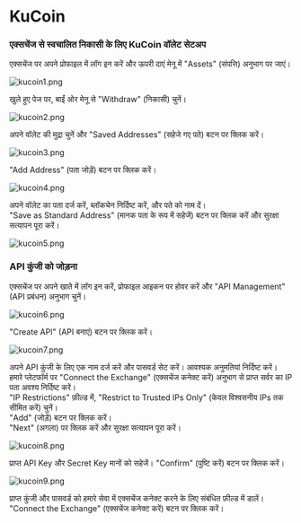 # KuCoin

### एक्सचेंज से स्वचालित निकासी के लिए KuCoin वॉलेट सेटअप

एक्सचेंज पर अपने प्रोफाइल में लॉग इन करें और ऊपरी दाएं मेनू में "Assets" (संपत्ति) अनुभाग पर जाएं।

![kucoin1.png](../../assets/images/exchanges/kucoin/kucoin1.png)

खुले हुए पेज पर, बाईं ओर मेनू से "Withdraw" (निकासी) चुनें।

![kucoin2.png](../../assets/images/exchanges/kucoin/kucoin2.png)

अपने वॉलेट की मुद्रा चुनें और "Saved Addresses" (सहेजे गए पते) बटन पर क्लिक करें।

![kucoin3.png](../../assets/images/exchanges/kucoin/kucoin3.png)

"Add Address" (पता जोड़ें) बटन पर क्लिक करें।

![kucoin4.png](../../assets/images/exchanges/kucoin/kucoin4.png)

अपने वॉलेट का पता दर्ज करें, ब्लॉकचेन निर्दिष्ट करें, और पते को नाम दें।\
"Save as Standard Address" (मानक पता के रूप में सहेजें) बटन पर क्लिक करें और सुरक्षा सत्यापन पूरा करें।

![kucoin5.png](../../assets/images/exchanges/kucoin/kucoin5.png)

### API कुंजी को जोड़ना

एक्सचेंज पर अपने खाते में लॉग इन करें, प्रोफाइल आइकन पर होवर करें और "API Management" (API प्रबंधन) अनुभाग चुनें।

![kucoin6.png](../../assets/images/exchanges/kucoin/kucoin6.png)

"Create API" (API बनाएं) बटन पर क्लिक करें।

![kucoin7.png](../../assets/images/exchanges/kucoin/kucoin7.png)

अपने API कुंजी के लिए एक नाम दर्ज करें और पासवर्ड सेट करें। आवश्यक अनुमतियां निर्दिष्ट करें।\
हमारे प्लेटफॉर्म पर "Connect the Exchange" (एक्सचेंज कनेक्ट करें) अनुभाग से प्राप्त सर्वर का IP पता अवश्य निर्दिष्ट
करें। \
"IP Restrictions" फ़ील्ड में, "Restrict to Trusted IPs Only" (केवल विश्वसनीय IPs तक सीमित करें) चुनें। \
"Add" (जोड़ें) बटन पर क्लिक करें।\
"Next" (अगला) पर क्लिक करें और सुरक्षा सत्यापन पूरा करें।

![kucoin8.png](../../assets/images/exchanges/kucoin/kucoin8.png)

प्राप्त API Key और Secret Key मानों को सहेजें। "Confirm" (पुष्टि करें) बटन पर क्लिक करें।

![kucoin9.png](../../assets/images/exchanges/kucoin/kucoin9.png)

प्राप्त कुंजी और पासवर्ड को हमारे सेवा में एक्सचेंज कनेक्ट करने के लिए संबंधित फ़ील्ड में डालें। \
"Connect the Exchange" (एक्सचेंज कनेक्ट करें) बटन पर क्लिक करें।